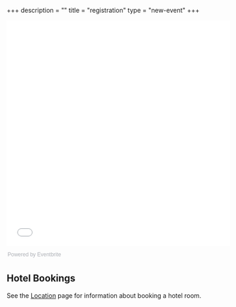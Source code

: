 +++
description = ""
title = "registration"
type = "new-event"
+++
<div>
<div style="width:100%; text-align:left;"><iframe src="//eventbrite.com/tickets-external?eid=34129217408&ref=etckt" frameborder="0" height="510" width="100%" vspace="0" hspace="0" marginheight="5" marginwidth="5" scrolling="auto" allowtransparency="true"></iframe><div style="font-family:Helvetica, Arial; font-size:12px; padding:10px 0 5px; margin:2px; width:100%; text-align:left;" ><a class="powered-by-eb" style="color: #ADB0B6; text-decoration: none;" target="_blank" href="http://www.eventbrite.com/">Powered by Eventbrite</a></div></div>
</div>
<h2>Hotel Bookings</h2>
See the <a href="../location/#hotel">Location</a> page for information about booking a hotel room.